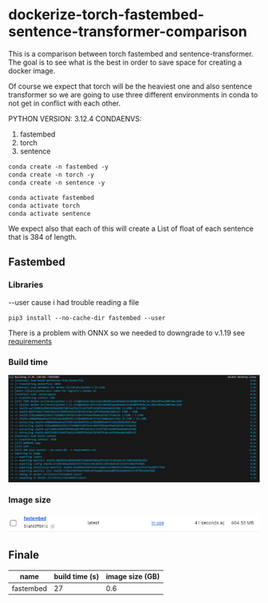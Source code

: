 # dockerize-torch-fastembed-sentence-transformer-comparison
This is a comparison between torch fastembed and sentence-transformer. The goal is to see what is the best in order to save space for creating a docker image.

Of course we expect that torch will be the heaviest one and also sentence transformer so we are going to use three different environments in conda to not get in conflict with each other.

PYTHON VERSION: 3.12.4
CONDAENVS:
1. fastembed
2. torch
3. sentence

```
conda create -n fastembed -y
conda create -n torch -y
conda create -n sentence -y
```
```
conda activate fastembed
conda activate torch
conda activate sentence
```

We expect also that each of this will create a List of float of each sentence that is 384 of length.

## Fastembed

### Libraries
--user cause i had trouble reading a file
```
pip3 install --no-cache-dir fastembed --user
```

There is a problem with ONNX so we needed to downgrade to v.1.19 see [requirements](./fastembed/requirements.txt)

### Build time
![](./fastembed/img/build.png)

### Image size
![](./fastembed/img/image-size.png)


## Finale

| name | build time (s) | image size (GB) |
|-----|------|-----|
| fastembed | 27 | 0.6 |
